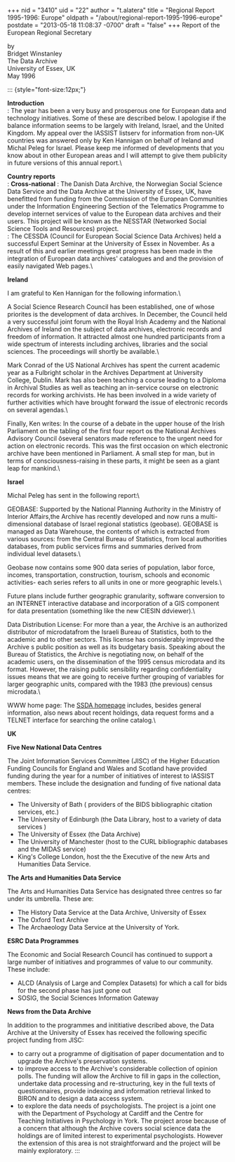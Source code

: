 +++
nid = "3410"
uid = "22"
author = "t.alatera"
title = "Regional Report 1995-1996: Europe"
oldpath = "/about/regional-report-1995-1996-europe"
postdate = "2013-05-18 11:08:37 -0700"
draft = "false"
+++
Report of the European Regional Secretary

by\
Bridget Winstanley\
The Data Archive\
University of Essex, UK\
May 1996

::: {style="font-size:12px;"}

**Introduction**\
:   The year has been a very busy and prosperous one for European data
    and technology initiatives. Some of these are described below. I
    apologise if the balance information seems to be largely with
    Ireland, Israel, and the United Kingdom. My appeal over the IASSIST
    listserv for information from non-UK countries was answered only by
    Ken Hannigan on behalf of Ireland and Michal Peleg for Israel.
    Please keep me informed of developments that you know about in other
    European areas and I will attempt to give them publicity in future
    versions of this annual report.\

<!-- -->

**Country reports**\
:   **Cross-national**
:   The Danish Data Archive, the Norwegian Social Science Data Service
    and the Data Archive at the University of Essex, UK, have benefitted
    from funding from the Commission of the European Communities under
    the Information Engineering Section of the Telematics Programme to
    develop internet services of value to the European data archives and
    their users. This project will be known as the NESSTAR (Networked
    Social Science Tools and Resources) project.\
:   The CESSDA (Council for European Social Science Data Archives) held
    a successful Expert Seminar at the University of Essex in November.
    As a result of this and earlier meetings great progress has been
    made in the integration of European data archives\' catalogues and
    and the provision of easily navigated Web pages.\

**Ireland**

I am grateful to Ken Hannigan for the following information.\

A Social Science Research Council has been established, one of whose
priorites is the development of data archives. In December, the Council
held a very successful joint forum with the Royal Irish Academy and the
National Archives of Ireland on the subject of data archives, electronic
records and freedom of information. It attracted almost one hundred
participants from a wide spectrum of interests including archives,
libraries and the social sciences. The proceedings will shortly be
available.\

Mark Conrad of the US National Archives has spent the current academic
year as a Fulbright scholar in the Archives Department at University
College, Dublin. Mark has also been teaching a course leading to a
Diploma in Archival Studies as well as teaching an in-service course on
electronic records for working archivists. He has been involved in a
wide variety of further activities which have brought forward the issue
of electronic records on several agendas.\

Finally, Ken writes: In the course of a debate in the upper house of the
Irish Parliament on the tabling of the first four report os the National
Archives Advisory Council ôseveral senators made reference to the urgent
need for action on electronic records. This was the first occasion on
which electronic archive have been mentioned in Parliament. A small step
for man, but in terms of consciousness-raising in these parts, it might
be seen as a giant leap for mankind.\

**Israel**

Michal Peleg has sent in the following report:\

GEOBASE: Supported by the National Planning Authority in the Ministry of
Interior Affairs,the Archive has recently developed and now runs a
multi-dimensional database of Israel regional statistics (geobase).
GEOBASE is managed as Data Warehouse, the contents of which is extracted
from various sources: from the Central Bureau of Statistics, from local
authorities databases, from public services firms and summaries derived
from individual level datasets.\

Geobase now contains some 900 data series of population, labor force,
incomes, transportation, construction, tourism, schools and economic
activities- each series refers to all units in one or more geographic
levels.\

Future plans include further geographic granularity, software conversion
to an INTERNET interactive database and incorporation of a GIS component
for data presentation (something like the new CIESIN ddviewer).\

Data Distribution License: For more than a year, the Archive is an
authorized distributor of microdatafrom the Israeli Bureau of
Statistics, both to the academic and to other sectors. This license has
considerably improved the Archive s public position as well as its
budgetary basis. Speaking about the Bureau of Statistics, the Archive is
negotiating now, on behalf of the academic users, on the dissemination
of the 1995 census microdata and its format. However, the raising public
sensibility regarding confidentiality issues means that we are going to
receive further grouping of variables for larger geographic units,
compared with the 1983 (the previous) census microdata.\

WWW home page: The [SSDA
homepage](http://www3.huji.ac.il/www_magar/il-home.htm) includes,
besides general information, also news about recent holdings, data
request forms and a TELNET interface for searching the online catalog.\

**UK**

**Five New National Data Centres**

The Joint Information Services Committee (JISC) of the Higher Education
Funding Councils for England and Wales and Scotland have provided
funding during the year for a number of initiatives of interest to
IASSIST members. These include the designation and funding of five
national data centres:

-   The University of Bath ( providers of the BIDS bibliographic
    citation services, etc.)
-   The University of Edinburgh (the Data Library, host to a variety of
    data services )
-   The University of Essex (the Data Archive)
-   The University of Manchester (host to the CURL bibliographic
    databases and the MIDAS service)
-   King\'s College London, host the the Executive of the new Arts and
    Humanities Data Service.

**The Arts and Humanities Data Service**

The Arts and Humanities Data Service has designated three centres so far
under its umbrella. These are:

-   The History Data Service at the Data Archive, University of Essex
-   The Oxford Text Archive
-   The Archaeology Data Service at the University of York.

**ESRC Data Programmes**

The Economic and Social Research Council has continued to support a
large number of initiatives and programmes of value to our community.
These include:

-   ALCD (Analysis of Large and Complex Datasets) for which a call for
    bids for the second phase has just gone out
-   SOSIG, the Social Sciences Information Gateway

**News from the Data Archive**

In addition to the programmes and inititiative described above, the Data
Archive at the University of Essex has received the following specific
project funding from JISC:

-   to carry out a programme of digitisation of paper documentation and
    to upgrade the Archive\'s preservation systems.
-   to improve access to the Archive\'s considerable collection of
    opinion polls. The funding will allow the Archive to fill in gaps in
    the collection, undertake data processing and re-structuring, key in
    the full texts of questionnaires, provide indexing and information
    retrieval linked to BIRON and to design a data access system.
-   to explore the data needs of psychologists. The project is a joint
    one with the Department of Psychology at Cardiff and the Centre for
    Teaching Initiatives in Psychology in York. The project arose
    because of a concern that although the Archive covers social science
    data the holdings are of limited interest to experimental
    psychologists. However the extension of this area is not
    straightforward and the project will be mainly exploratory.
:::
